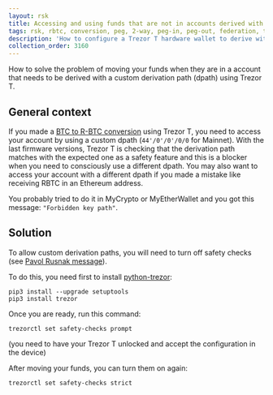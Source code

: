 ```yaml
---
layout: rsk
title: Accessing and using funds that are not in accounts derived with RSK dpath in Trezor T
tags: rsk, rbtc, conversion, peg, 2-way, peg-in, peg-out, federation, trezor, dpath
description: 'How to configure a Trezor T hardware wallet to derive with a custom dpath'
collection_order: 3160
---
```


How to solve the problem of moving your funds when they are in a account that needs to
be derived with a custom derivation path (dpath) using Trezor T.

## General context

If you made a [BTC to R-BTC conversion](#btc-to-r-btc-conversion) using Trezor T, you need to access your account by using a custom dpath (`44'/0'/0'/0/0` for Mainnet). With the last firmware versions, Trezor T is checking that the derivation path matches with the expected one as a safety feature and this is a blocker when you need to consciously use a different dpath.
You may also want to access your account with a different dpath if you made a mistake like receiving RBTC in an Ethereum address.

You probably tried to do it in MyCrypto or MyEtherWallet and you got this message: `"Forbidden key path"`.


## Solution

To allow custom derivation paths, you will need to turn off safety checks (see [Pavol Rusnak message](https://github.com/trezor/trezor-firmware/issues/1255#issuecomment-691463540)).

To do this, you need first to install [python-trezor](https://github.com/trezor/python-trezor):

```shell
pip3 install --upgrade setuptools
pip3 install trezor
```

Once you are ready, run this command:

```shell
trezorctl set safety-checks prompt
```
(you need to have your Trezor T unlocked and accept the configuration in the device)

After moving your funds, you can turn them on again:

```shell
trezorctl set safety-checks strict
```
